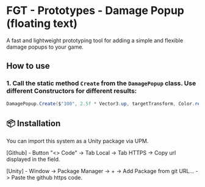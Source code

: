# FGT - Prototypes - Damage Popup (floating text)

A fast and lightweight prototyping tool for adding a simple and flexible damage popups to your game.


## How to use

### 1. Call the static method `Create` from the `DamagePopup` class. Use different Constructors for different results:

```csharp
DamagePopup.Create($"100", 2.5f * Vector3.up, targetTransform, Color.red, 25);
```

## 📦 Installation

You can import this system as a Unity package via UPM.

[Github] - Button "<> Code" -> Tab Local -> Tab HTTPS -> Copy url displayed in the field.

[Unity] - Window -> Package Manager -> + -> Add Package from git URL... -> Paste the github https code.